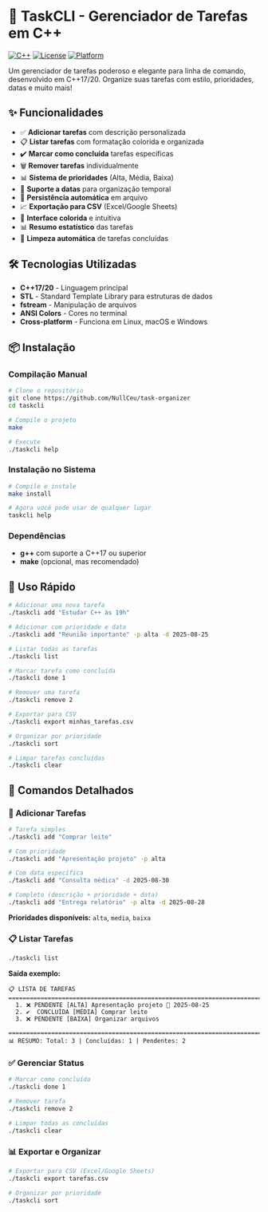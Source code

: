 # 🚀 TaskCLI - Gerenciador de Tarefas em C++

[![C++](https://img.shields.io/badge/C++-17/20-blue.svg)](https://en.wikipedia.org/wiki/C%2B%2B)
[![License](https://img.shields.io/badge/License-MIT-green.svg)](LICENSE)
[![Platform](https://img.shields.io/badge/Platform-Linux%20%7C%20macOS%20%7C%20Windows-lightgrey.svg)]()

Um gerenciador de tarefas poderoso e elegante para linha de comando, desenvolvido em C++17/20. Organize suas tarefas com estilo, prioridades, datas e muito mais!

## ✨ Funcionalidades

- ✅ **Adicionar tarefas** com descrição personalizada
- 📋 **Listar tarefas** com formatação colorida e organizada  
- ✔️ **Marcar como concluída** tarefas específicas
- 🗑️ **Remover tarefas** individualmente
- 📊 **Sistema de prioridades** (Alta, Média, Baixa)
- 📅 **Suporte a datas** para organização temporal
- 💾 **Persistência automática** em arquivo
- 📈 **Exportação para CSV** (Excel/Google Sheets)
- 🎨 **Interface colorida** e intuitiva
- 📊 **Resumo estatístico** das tarefas
- 🧹 **Limpeza automática** de tarefas concluídas

## 🛠️ Tecnologias Utilizadas

- **C++17/20** - Linguagem principal
- **STL** - Standard Template Library para estruturas de dados
- **fstream** - Manipulação de arquivos
- **ANSI Colors** - Cores no terminal
- **Cross-platform** - Funciona em Linux, macOS e Windows

## 📦 Instalação

### Compilação Manual

```bash
# Clone o repositório
git clone https://github.com/NullCeu/task-organizer
cd taskcli

# Compile o projeto
make

# Execute
./taskcli help
```

### Instalação no Sistema

```bash
# Compile e instale
make install

# Agora você pode usar de qualquer lugar
taskcli help
```

### Dependências

- **g++** com suporte a C++17 ou superior
- **make** (opcional, mas recomendado)

## 🚀 Uso Rápido

```bash
# Adicionar uma nova tarefa
./taskcli add "Estudar C++ às 19h"

# Adicionar com prioridade e data
./taskcli add "Reunião importante" -p alta -d 2025-08-25

# Listar todas as tarefas
./taskcli list

# Marcar tarefa como concluída
./taskcli done 1

# Remover uma tarefa
./taskcli remove 2

# Exportar para CSV
./taskcli export minhas_tarefas.csv

# Organizar por prioridade
./taskcli sort

# Limpar tarefas concluídas
./taskcli clear
```

## 📖 Comandos Detalhados

### 📝 Adicionar Tarefas

```bash
# Tarefa simples
./taskcli add "Comprar leite"

# Com prioridade
./taskcli add "Apresentação projeto" -p alta

# Com data específica
./taskcli add "Consulta médica" -d 2025-08-30

# Completo (descrição + prioridade + data)
./taskcli add "Entrega relatório" -p alta -d 2025-08-28
```

**Prioridades disponíveis:** `alta`, `media`, `baixa`

### 📋 Listar Tarefas

```bash
./taskcli list
```

**Saída exemplo:**
```
📋 LISTA DE TAREFAS
================================================================================
  1. ❌ PENDENTE [ALTA] Apresentação projeto 📅 2025-08-25
  2. ✔️  CONCLUÍDA [MÉDIA] Comprar leite
  3. ❌ PENDENTE [BAIXA] Organizar arquivos

================================================================================
📊 RESUMO: Total: 3 | Concluídas: 1 | Pendentes: 2
```

### ✅ Gerenciar Status

```bash
# Marcar como concluída
./taskcli done 1

# Remover tarefa
./taskcli remove 2

# Limpar todas as concluídas
./taskcli clear
```

### 📊 Exportar e Organizar

```bash
# Exportar para CSV (Excel/Google Sheets)
./taskcli export tarefas.csv

# Organizar por prioridade
./taskcli sort
```
